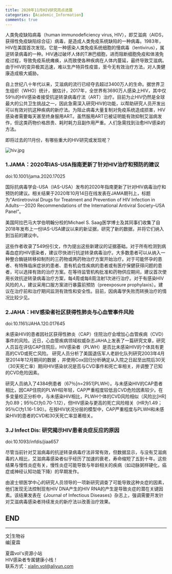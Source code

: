 ```yaml
---
title: 2020年11月HIV研究亮点进展
categories: [Academic_Information]
comments: true
---
```


人类免疫缺陷病毒（human immunodeficiency virus, HIV），即艾滋病（AIDS，获得性免疫缺陷综合征）病毒，是造成人类免疫系统缺陷的一种病毒。1983年，HIV在美国首次发现。它是一种感染人类免疫系统细胞的慢病毒（lentivirus），属逆转录病毒的一种。HIV通过破坏人体的T淋巴细胞，进而阻断细胞免疫和体液免疫过程，导致免疫系统瘫痪，从而致使各种疾病在人体内蔓延，最终导致艾滋病。由于HIV的变异极其迅速，难以生产特异性疫苗，至今无有效治疗方法，对人类健康造成极大威胁。<br>

自上世纪八十年代以来，艾滋病的流行已经夺去超过3400万人的生命。据世界卫生组织（WHO）统计，据估计，2017年，全世界有3690万人感染上HIV，其中仅59％的HIV感染者接受抗逆转录病毒疗法（ART）治疗。目前为止HIV仍然是全球最大的公共卫生挑战之一，因此急需深入研究HIV的功能，以帮助研究人员开发出可以有效对抗这种疾病的新疗法。为阻止病毒大量复制对免疫系统造成损害，HIV感染者需要每天甚至终身服用ART。虽然服用ART已被证明能有效抑制艾滋病发作，但这类药物价格昂贵、耗时耗力且副作用严重。人们急需找到治愈HIV感染的方法。<br>

即将过去的11月份，有哪些重大的HIV研究或发现呢？<br>

![hiv.jpg](https://i.loli.net/2020/11/05/w3OjJoc4UCBuf8p.jpg)

### 1.JAMA：2020年IAS-USA指南更新了针对HIV治疗和预防的建议 <br>
doi:10.1001/jama.2020.17025 <br>

国际抗病毒学会-USA（IAS-USA）发布的2020年指南更新了针对HIV病毒治疗和预防的建议。相关结果于2020年10月14日在线发表在JAMA期刊上，标题为“Antiretroviral Drugs for Treatment and Prevention of HIV Infection in Adults---2020 Recommendations of the International Antiviral Society–USA Panel”。

美国阿拉巴马大学伯明翰分校的Michael S. Saag医学博士及其同事们收集了自2018年发布上一份IAS-USA建议以来的新证据，研究了新的数据，并将它们纳入到当前的建议中。

这些作者收录了549份引文，作为提出这些新建议的证据基础。对于所有检测到病毒血症的HIV感染者，建议尽快进行抗逆转录病毒治疗。大多数患者可以从纳入一种整合酶链转移抑制剂的三药物或两药物治疗方案开始治疗。对于可能怀孕的患者、有特殊临床症状的患者、患有机会性疾病的患者或有医疗保健获得问题的患者，可以选择有效的治疗方案。在等待监管机构批准和药物供应期间，建议首次使用长效抗逆转录病毒治疗方案，每4周或每8周注射1次进行治疗。对于有感染HIV风险的人，建议采用口服方案进行暴露前预防（preexposure prophylaxis）。建议在治疗前和治疗期间监测有效性和安全性。目前，因病毒学失败而转换治疗的情况比较少见。

### 2.JAHA：HIV感染者社区获得性肺炎与心血管事件风险<br>
doi:10.1161/JAHA.120.017645

未感染HIV的患者因社区获得性肺炎（CAP）住院治疗会增加心血管疾病（CVD）事件的风险。近日，心血管疾病领域权威杂志JAHA上发表了一篇研究文章，研究人员旨在评估CAP住院后，HIV感染者（PLWH）是否比未感染HIV的个体具有更高的CVD或死亡风险。 研究人员分析了美国退伍军人老龄化队列研究2003年4月至2014年12月期间的数据 ，并使用Cox回归分析确定从入院之日起至出院后30天（30天死亡率）期间HIV感染状况是否与CVD事件和死亡率相关，并调整了已知的CVD危险因素。

研究人员纳入了4384例患者（67％[n=2951]PLWH）。与未感染HIV的CAP患者相比，因CAP住院的PLWH较年轻，CAP严重程度较低且CVD危险因素较少。在多变量校正分析中，与未感染HIV相比，PLWH个体的CVD风险相似（风险比[HR]为0.89；95％CI为0.70-1.12），但HIV感染与更高的死亡风险相关（HR为1.49；95％CI为1.16-1.90）。在按HIV状况分层的模型中，CAP严重程度与PLWH和未感染HIV的患者的CVD和30天死亡率显著相关。

### 3.J Infect Dis: 研究揭示HIV患者炎症反应的原因<br>
doi:10.1093/infdis/jiaa657

尽管当前针对艾滋病毒的抗逆转录病毒疗法非常有效，但数据显示，与没有艾滋病毒的人相比，艾滋病毒感染者似乎经历了加速的衰老，寿命缩短了五到十年。这些结果与慢性炎症有关，慢性炎症可能导致与年龄相关的疾病（如动脉粥样硬化，癌症或神经认知功能下降）的早期发作。

由波士顿医学中心的研究人员领导的一项新研究调查了可能导致这种炎症的因素，他们发现无法控制现有HIV DNA产生的HIV RNA的产生是导致炎症的潜在关键因素。该结果发表在《Journal of Infectious Diseases》杂志上，强调需要开发针对艾滋病毒感染者持续发炎的新疗法以改善治疗效果。


END<br>
---

---
文|生物谷<br>
编|夏霖<br>

夏霖vol's资源小站<br>
HIV感染者专属健康小栈！<br>
联系方式：xialin.vol@aliyun.com
